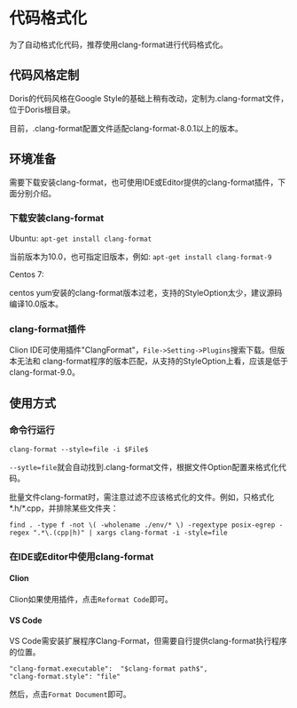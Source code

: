 <!-- 
Licensed to the Apache Software Foundation (ASF) under one
or more contributor license agreements.  See the NOTICE file
distributed with this work for additional information
regarding copyright ownership.  The ASF licenses this file
to you under the Apache License, Version 2.0 (the
"License"); you may not use this file except in compliance
with the License.  You may obtain a copy of the License at

  http://www.apache.org/licenses/LICENSE-2.0

Unless required by applicable law or agreed to in writing,
software distributed under the License is distributed on an
"AS IS" BASIS, WITHOUT WARRANTIES OR CONDITIONS OF ANY
KIND, either express or implied.  See the License for the
specific language governing permissions and limitations
under the License.
-->

# 代码格式化
为了自动格式化代码，推荐使用clang-format进行代码格式化。

## 代码风格定制
Doris的代码风格在Google Style的基础上稍有改动，定制为.clang-format文件，位于Doris根目录。

目前，.clang-format配置文件适配clang-format-8.0.1以上的版本。

## 环境准备
需要下载安装clang-format，也可使用IDE或Editor提供的clang-format插件，下面分别介绍。

### 下载安装clang-format
Ubuntu: `apt-get install clang-format` 

当前版本为10.0，也可指定旧版本，例如: `apt-get install clang-format-9`

Centos 7: 

centos yum安装的clang-format版本过老，支持的StyleOption太少，建议源码编译10.0版本。

### clang-format插件
Clion IDE可使用插件"ClangFormat"，`File->Setting->Plugins`搜索下载。但版本无法和
clang-format程序的版本匹配，从支持的StyleOption上看，应该是低于clang-format-9.0。

## 使用方式

### 命令行运行
`clang-format --style=file -i $File$` 

`--sytle=file`就会自动找到.clang-format文件，根据文件Option配置来格式化代码。

批量文件clang-format时，需注意过滤不应该格式化的文件。例如，只格式化*.h/*.cpp，并排除某些文件夹：

`find . -type f -not \( -wholename ./env/* \) -regextype posix-egrep -regex
 ".*\.(cpp|h)" | xargs clang-format -i -style=file`

### 在IDE或Editor中使用clang-format
#### Clion
Clion如果使用插件，点击`Reformat Code`即可。
#### VS Code
VS Code需安装扩展程序Clang-Format，但需要自行提供clang-format执行程序的位置。

```
"clang-format.executable":  "$clang-format path$",
"clang-format.style": "file"
```
然后，点击`Format Document`即可。